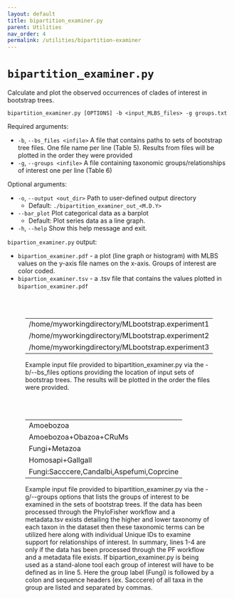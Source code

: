 ```yaml
---
layout: default
title: bipartition_examiner.py
parent: Utilities
nav_order: 4
permalink: /utilities/bipartition-examiner
---
```


# `bipartition_examiner.py`

Calculate and plot the observed occurrences of clades of interest in bootstrap trees.

`bipartition_examiner.py [OPTIONS] -b <input_MLBS_files> -g groups.txt`

Required arguments:
- `-b`, `--bs_files <infile>` A file that contains paths to sets of bootstrap tree files. One file name per line (Table 5). Results from files will be plotted in the order they were provided
- `-g`, `--groups <infile>` A file containing taxonomic groups/relationships of interest one per line (Table 6)

Optional arguments:
- `-o`, `--output <out_dir>` Path to user-defined output directory
  - Default: `./bipartition_examiner_out_<M.D.Y>`
- `--bar_plot` Plot categorical data as a barplot
  - Default: Plot series data as a line graph.
- `-h`, `--help` Show this help message and exit.

`bipartion_examiner.py` output:
- `bipartion_examiner.pdf` - a plot (line graph or histogram) with MLBS values on the y-axis file names on the x-axis. Groups of interest are color coded.
- `bipartion_examiner.tsv` - a .tsv file that contains the values plotted in `bipartion_examiner.pdf`

<br><br>
<figure>
    <table>
        <tr>
            <td>/home/myworkingdirectory/MLbootstrap.experiment1</td>
        </tr>
        <tr>
            <td>/home/myworkingdirectory/MLbootstrap.experiment2</td>
        </tr>
        <tr>
            <td>/home/myworkingdirectory/MLbootstrap.experiment3</td>
        </tr>
    </table>
        <figcaption>
            Example input file provided to bipartition_examiner.py via the -b/--bs_files options providing the location of input sets of bootstrap trees. The results will be plotted in the order the files were provided.
        </figcaption>
</figure>

<br><br>
<figure>
    <table>
        <tr>
            <td>Amoebozoa</td>
        </tr>
        <tr>
            <td>Amoebozoa+Obazoa+CRuMs</td>
        </tr>
        <tr>
            <td>Fungi+Metazoa</td>
        </tr>
        <tr>
            <td>Homosapi+Gallgall</td>
        </tr>
        <tr>
            <td>Fungi:Sacccere,Candalbi,Aspefumi,Coprcine</td>
        </tr>
    </table>
     <figcaption>
            Example input file provided to bipartition_examiner.py via the -g/--groups options that lists the groups of interest to be examined in the sets of bootstrap trees. If the data has been processed through the PhyloFisher workflow and a metadata.tsv exists detailing the higher and lower taxonomy of each taxon in the dataset then these taxonomic terms can be utilized here along with individual Unique IDs to examine support for relationships of interest. In summary, lines 1-4 are only if the data has been processed through the PF workflow and a metadata file exists. If bipartion_examiner.py is being used as a stand-alone tool each group of interest will have to be defined as in line 5. Here the group label (Fungi) is followed by a colon and sequence headers (ex. Sacccere) of all taxa in the group are listed and separated by commas.
        </figcaption>
</figure>
